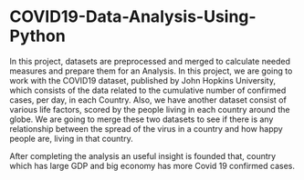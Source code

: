 # COVID19-Data-Analysis-Using-Python

In this project, datasets are  preprocessed and merged to calculate needed measures and prepare them for an Analysis. In this project, we are going to work with the COVID19 dataset, published by John Hopkins University, which consists of the data related to the cumulative number of confirmed cases, per day, in each Country. Also, we have another dataset consist of various life factors, scored by the people living in each country around the globe.  We are going to merge these two datasets to see if there is any relationship between the spread of the virus in a country and how happy people are, living in that country.


After completing the analysis  an useful insight is founded that, country which has large GDP and big economy has more Covid 19 confirmed cases. 
